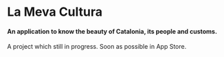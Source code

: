 <h1>La Meva Cultura</h1>
<h4>An application to know the beauty of Catalonia, its people and customs.</h4>
A project which still in progress. Soon as possible in App Store. 
